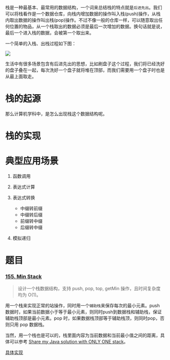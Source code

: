 栈是一种最基本、最常用的数据结构，一个词来总结栈的特点就是`后进先出`。我们可以将栈看作是一个数据仓库，向栈内增加数据的操作叫入栈(push)操作，从栈内取出数据的操作叫出栈(pop)操作。不过不像一般的仓库一样，可以随意取出任何位置的物品，从一个栈取出的数据必须是最后一次增加的数据。换句话就是说，最后一个进入栈的数据，会被第一个取出来。

一个简单的入栈、出栈过程如下图：

![][1]

生活中有很多场景包含有后进先出的思想，比如刷盘子这个过程，我们将已经洗好的盘子叠在一起，每次洗好一个盘子就将堆在顶部，而我们需要用一个盘子时也是从最上面取走。

# 栈的起源

那么计算机学科中，是怎么出现栈这个数据结构呢。

# 栈的实现


# 典型应用场景

1. 函数调用

2. 表达式计算

3. 表达式转换

	* 中缀转前缀
	* 中缀转后缀
	* 前缀转中缀
	* 后缀转中缀

4. 模拟递归

# 题目

### [155. Min Stack](https://leetcode.com/problems/min-stack/)  

> 设计一个栈数据结构，支持 push, pop, top, getMin 操作，且时间复杂度均为 O(1)。

用一个栈来实现正常的站操作，同时用一个`辅助栈`来保存每次的最小元素。push 数据时，如果当前数据小于等于最小元素，则同时push到数据栈和辅助栈，保证辅助栈顶部是最小元素。pop 时，如果数据栈顶部等于辅助栈顶，则同时pop，否则只用 pop 数据栈。

当然，用一个栈也是可以的，栈里面内容为当前数据和当前最小值之间的距离，具体可以参考 
[Share my Java solution with ONLY ONE stack](https://leetcode.com/discuss/15679/share-my-java-solution-with-only-one-stack)。

[具体实现](https://github.com/xuelangZF/LeetCode/blob/master/Stack/155_MinStack.py)


[1]: ../Images/stack_demo.png



